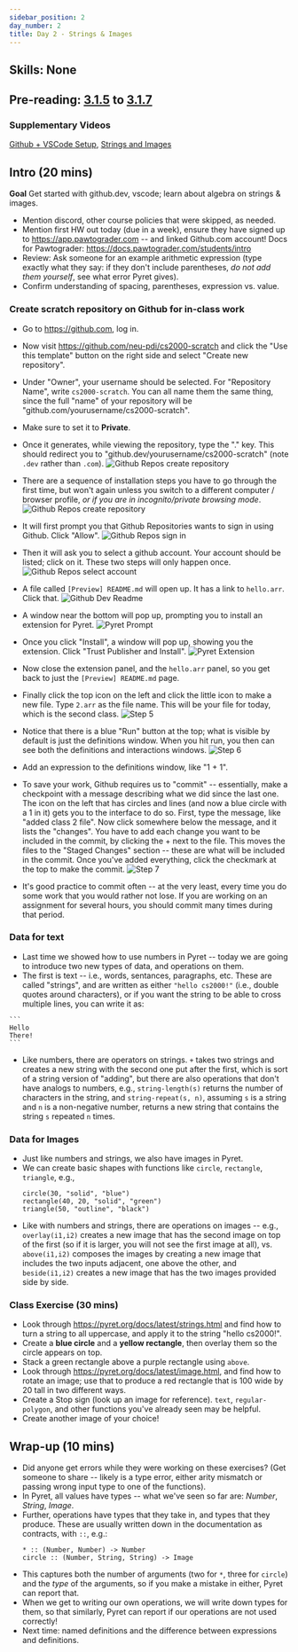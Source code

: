 ```yaml
---
sidebar_position: 2
day_number: 2
title: Day 2 - Strings & Images
---
```


## Skills: None

## Pre-reading: [3.1.5](%7B%7BDCIC_DOMAIN%7D%7D/getting-started.html#%28part._expressions-strings%29) to [3.1.7](%7B%7BDCIC_DOMAIN%7D%7D/getting-started.html#%28part._types-and-errors%29)

### Supplementary Videos

[Github + VSCode Setup](https://northeastern.hosted.panopto.com/Panopto/Pages/Viewer.aspx?id=2b26b2ff-b9d8-4e4d-b460-b32800afd57f),
[Strings and Images](https://northeastern.hosted.panopto.com/Panopto/Pages/Viewer.aspx?id=d9ba912f-b771-4afc-bc3a-b329013a3d9d)

## Intro (20 mins)

**Goal** Get started with github.dev, vscode; learn about algebra on strings & images.

- Mention discord, other course policies that were skipped, as needed.
- Mention first HW out today (due in a week), ensure they have signed up to https://app.pawtograder.com -- and linked Github.com account! Docs for Pawtograder: https://docs.pawtograder.com/students/intro
- Review: Ask someone for an example arithmetic expression (type exactly what they say: if they don't include parentheses, _do not add them yourself_, see what error Pyret gives).
- Confirm understanding of spacing, parentheses, expression vs. value.

### Create scratch repository on Github for in-class work

- Go to https://github.com, log in.

- Now visit https://github.com/neu-pdi/cs2000-scratch and click the "Use this template" button on the right side and select "Create new repository".

- Under "Owner", your username should be selected. For "Repository Name", write `cs2000-scratch`. You can all name them the same thing, since the full "name" of your repository will be "github.com/yourusername/cs2000-scratch".

- Make sure to set it to **Private**.

- Once it generates, while viewing the repository, type the "." key. This should redirect you to "github.dev/yourusername/cs2000-scratch" (note `.dev` rather than `.com`).
  ![Github Repos create repository](/img/ghdev-new-repo.png)

- There are a sequence of installation steps you have to go through the first time, but won't again unless you switch to a different computer / browser profile, _or if you are in incognito/private browsing mode_.
  ![Github Repos create repository](/img/ghdev-priv.png)

- It will first prompt you that Github Repositories wants to sign in using Github. Click "Allow".
  ![Github Repos sign in](/img/ghdev-signin.png)

- Then it will ask you to select a github account. Your account should be listed; click on it. These two steps will only happen once.
  ![Github Repos select account](/img/ghdev-ext.png)

- A file called `[Preview] README.md` will open up. It has a link to `hello.arr`. Click that.
  ![Github Dev Readme](/img/ghdev-readme.png)

- A window near the bottom will pop up, prompting you to install an extension for Pyret.
  ![Pyret Prompt](/img/ghdev-raw.png)

- Once you click "Install", a window will pop up, showing you the extension. Click "Trust Publisher and Install".
  ![Pyret Extension](/img/ghdev-extension.png)

- Now close the extension panel, and the `hello.arr` panel, so you get back to just the `[Preview] README.md` page.

- Finally click the top icon on the left and click the little icon to make a new file. Type `2.arr` as the file name. This will be your file for today, which is the second class.
  ![Step 5](/img/5.png)

- Notice that there is a blue "Run" button at the top; what is visible by default is just the definitions window. When you hit run, you then can see both the definitions and interactions windows.
  ![Step 6](/img/6.png)

- Add an expression to the definitions window, like "1 + 1".

- To save your work, Github requires us to "commit" -- essentially, make a checkpoint with a message describing what we did since the last one. The icon on the left that has circles and lines (and now a blue circle with a 1 in it) gets you to the interface to do so. First, type the message, like "added class 2 file". Now click somewhere below the message, and it lists the "changes". You have to add each change you want to be included in the commit, by clicking the + next to the file. This moves the files to the "Staged Changes" section -- these are what will be included in the commit. Once you've added everything, click the checkmark at the top to make the commit.
  ![Step 7](/img/7.png)

- It's good practice to commit often -- at the very least, every time you do some work that you would rather not lose. If you are working on an assignment for several hours, you should commit many times during that period.

### Data for text

- Last time we showed how to use numbers in Pyret -- today we are going to introduce two new types of data, and operations on them.
- The first is text -- i.e., words, sentances, paragraphs, etc. These are called "strings", and are written as either `"hello cs2000!"` (i.e., double quotes around characters), or if you want the string to be able to cross multiple lines, you can write it as:

````pyret
```
Hello
There!
```

````

- Like numbers, there are operators on strings. `+` takes two strings and creates a new string with the second one put after the first, which is sort of a string version of "adding", but there are also operations that don't have analogs to numbers, e.g., `string-length(s)` returns the number of characters in the string, and `string-repeat(s, n)`, assuming `s` is a string and `n` is a non-negative number, returns a new string that contains the string `s` repeated `n` times.

### Data for Images

- Just like numbers and strings, we also have images in Pyret.
- We can create basic shapes with functions like `circle`, `rectangle`, `triangle`, e.g.,
  ```pyret
  circle(30, "solid", "blue")
  rectangle(40, 20, "solid", "green")
  triangle(50, "outline", "black")
  ```
- Like with numbers and strings, there are operations on images -- e.g., `overlay(i1,i2)` creates a new image that has the second image on top of the first (so if it is larger, you will not see the first image at all), vs. `above(i1,i2)` composes the images by creating a new image that includes the two inputs adjacent, one above the other, and `beside(i1,i2)` creates a new image that has the two images provided side by side.

### Class Exercise (30 mins)

- Look through https://pyret.org/docs/latest/strings.html and find how to turn a string to all uppercase, and apply it to the string "hello cs2000!".
- Create a **blue circle** and a **yellow rectangle**, then overlay them so the circle appears on top.
- Stack a green rectangle above a purple rectangle using `above`.
- Look through https://pyret.org/docs/latest/image.html, and find how to rotate an image; use that to produce a red rectangle that is 100 wide by 20 tall in two different ways.
- Create a Stop sign (look up an image for reference). `text`, `regular-polygon`, and other functions you've already seen may be helpful.
- Create another image of your choice!

## Wrap-up (10 mins)

- Did anyone get errors while they were working on these exercises? (Get someone
  to share -- likely is a type error, either arity mismatch or passing wrong
  input type to one of the functions).
- In Pyret, all values have types -- what we've seen so far are: *Number*, *String*, *Image*.
- Further, operations have types that they take in, and types that they produce. These are usually written down in the documentation as contracts, with `::`, e.g.:
  ```
  * :: (Number, Number) -> Number
  circle :: (Number, String, String) -> Image
  ```
- This captures both the number of arguments (two for `*`, three for `circle`) and the *type* of the arguments, so if you make a mistake in either, Pyret can report that.
- When we get to writing our own operations, we will write down types for them, so that similarly, Pyret can report if our operations are not used correctly!
- Next time: named definitions and the difference between expressions and definitions.
